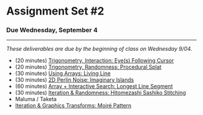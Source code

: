 # Assignment Set #2

### Due Wednesday, September 4

---

*These deliverables are due by the beginning of class on Wednesday 9/04.*

* (20 minutes) [Trigonometry, Interaction: Eye(s) Following Cursor](https://openprocessing.org/class/86356/#/c/87068)
* (20 minutes) [Trigonometry, Randomness: Procedural Splat](https://openprocessing.org/class/86356/#/c/87071)
* (30 minutes) [Using Arrays: Living Line](https://openprocessing.org/class/86356/#/c/87166)
* (30 minutes) [2D Perlin Noise: Imaginary Islands](https://openprocessing.org/class/86356/#/c/87073)
* (60 minutes) [Array + Interactive Search: Longest Line Segment](https://openprocessing.org/class/86356/#/c/87165)
* (30 minutes) [Iteration & Randomness: Hitomezashi Sashiko Stitching](https://openprocessing.org/class/86356/#/c/86722)
* Maluma / Taketa
* [Iteration & Graphics Transforms: Moiré Pattern](https://openprocessing.org/class/86356/#/c/86721)


